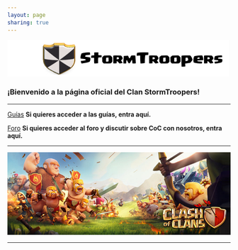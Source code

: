 ```yaml
---
layout: page
sharing: true
---
```


![](/images/head2.png)

### ¡Bienvenido a la página oficial del Clan StormTroopers!

---

<a href="/guias" class="btn btn-success btn-large"><i class="fa fa-book"></i> Guías</a> <i class="fa fa-arrow-right"></i> __Si quieres acceder a las guías, entra aquí.__<br>

<a href="http://foro.clanstormtroopers.com" class="btn btn-info btn-large"><i class="fa fa-group"></i> Foro</a> <i class="fa fa-arrow-right"></i> __Si quieres acceder al foro y discutir sobre CoC con nosotros, entra aquí.__

---

![](/images/coc_header.jpg)

---

